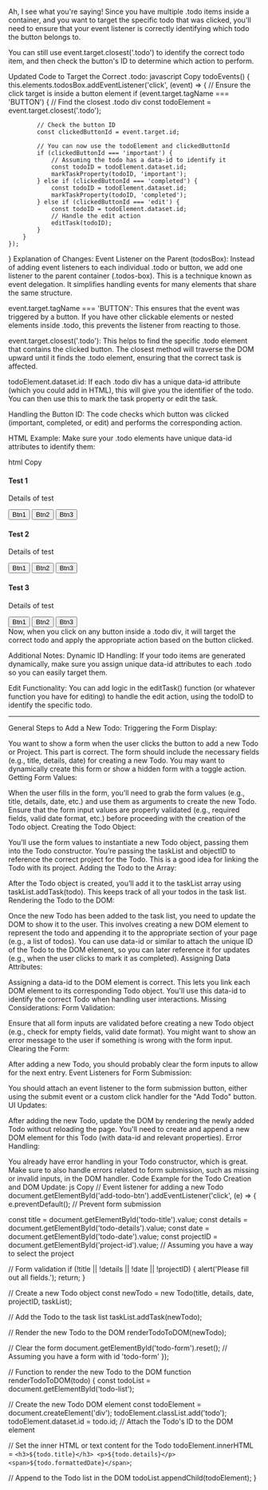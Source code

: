Ah, I see what you're saying! Since you have multiple .todo items inside a container, and you want to target the specific todo that was clicked, you'll need to ensure that your event listener is correctly identifying which todo the button belongs to.

You can still use event.target.closest('.todo') to identify the correct todo item, and then check the button's ID to determine which action to perform.

Updated Code to Target the Correct .todo:
javascript
Copy
todoEvents() {
    this.elements.todosBox.addEventListener('click', (event) => {
        // Ensure the click target is inside a button element
        if (event.target.tagName === 'BUTTON') {
            // Find the closest .todo div
            const todoElement = event.target.closest('.todo');
            
            // Check the button ID
            const clickedButtonId = event.target.id;
            
            // You can now use the todoElement and clickedButtonId
            if (clickedButtonId === 'important') {
                // Assuming the todo has a data-id to identify it
                const todoID = todoElement.dataset.id;
                markTaskProperty(todoID, 'important');
            } else if (clickedButtonId === 'completed') {
                const todoID = todoElement.dataset.id;
                markTaskProperty(todoID, 'completed');
            } else if (clickedButtonId === 'edit') {
                const todoID = todoElement.dataset.id;
                // Handle the edit action
                editTask(todoID);
            }
        }
    });
}
Explanation of Changes:
Event Listener on the Parent (todosBox): Instead of adding event listeners to each individual .todo or button, we add one listener to the parent container (.todos-box). This is a technique known as event delegation. It simplifies handling events for many elements that share the same structure.

event.target.tagName === 'BUTTON': This ensures that the event was triggered by a button. If you have other clickable elements or nested elements inside .todo, this prevents the listener from reacting to those.

event.target.closest('.todo'): This helps to find the specific .todo element that contains the clicked button. The closest method will traverse the DOM upward until it finds the .todo element, ensuring that the correct task is affected.

todoElement.dataset.id: If each .todo div has a unique data-id attribute (which you could add in HTML), this will give you the identifier of the todo. You can then use this to mark the task property or edit the task.

Handling the Button ID: The code checks which button was clicked (important, completed, or edit) and performs the corresponding action.

HTML Example:
Make sure your .todo elements have unique data-id attributes to identify them:

html
Copy
<div class="todos-box">
    <div class="todo" data-id="1">
        <h4>Test 1</h4>
        <p>Details of test</p>
        <div>
            <button id="important">Btn1</button>
            <button id="completed">Btn2</button>
            <button id="edit">Btn3</button>
        </div>
    </div>
    <div class="todo" data-id="2">
        <h4>Test 2</h4>
        <p>Details of test</p>
        <div>
            <button id="important">Btn1</button>
            <button id="completed">Btn2</button>
            <button id="edit">Btn3</button>
        </div>
    </div>
    <div class="todo" data-id="3">
        <h4>Test 3</h4>
        <p>Details of test</p>
        <div>
            <button id="important">Btn1</button>
            <button id="completed">Btn2</button>
            <button id="edit">Btn3</button>
        </div>
    </div>
</div>
Now, when you click on any button inside a .todo div, it will target the correct todo and apply the appropriate action based on the button clicked.

Additional Notes:
Dynamic ID Handling: If your todo items are generated dynamically, make sure you assign unique data-id attributes to each .todo so you can easily target them.

Edit Functionality: You can add logic in the editTask() function (or whatever function you have for editing) to handle the edit action, using the todoID to identify the specific todo.

**************************

General Steps to Add a New Todo:
Triggering the Form Display:

You want to show a form when the user clicks the button to add a new Todo or Project. This part is correct.
The form should include the necessary fields (e.g., title, details, date) for creating a new Todo. You may want to dynamically create this form or show a hidden form with a toggle action.
Getting Form Values:

When the user fills in the form, you’ll need to grab the form values (e.g., title, details, date, etc.) and use them as arguments to create the new Todo.
Ensure that the form input values are properly validated (e.g., required fields, valid date format, etc.) before proceeding with the creation of the Todo object.
Creating the Todo Object:

You’ll use the form values to instantiate a new Todo object, passing them into the Todo constructor.
You’re passing the taskList and objectID to reference the correct project for the Todo. This is a good idea for linking the Todo with its project.
Adding the Todo to the Array:

After the Todo object is created, you’ll add it to the taskList array using taskList.addTask(todo). This keeps track of all your todos in the task list.
Rendering the Todo to the DOM:

Once the new Todo has been added to the task list, you need to update the DOM to show it to the user. This involves creating a new DOM element to represent the todo and appending it to the appropriate section of your page (e.g., a list of todos).
You can use data-id or similar to attach the unique ID of the Todo to the DOM element, so you can later reference it for updates (e.g., when the user clicks to mark it as completed).
Assigning Data Attributes:

Assigning a data-id to the DOM element is correct. This lets you link each DOM element to its corresponding Todo object. You'll use this data-id to identify the correct Todo when handling user interactions.
Missing Considerations:
Form Validation:

Ensure that all form inputs are validated before creating a new Todo object (e.g., check for empty fields, valid date format).
You might want to show an error message to the user if something is wrong with the form input.
Clearing the Form:

After adding a new Todo, you should probably clear the form inputs to allow for the next entry.
Event Listeners for Form Submission:

You should attach an event listener to the form submission button, either using the submit event or a custom click handler for the "Add Todo" button.
UI Updates:

After adding the new Todo, update the DOM by rendering the newly added Todo without reloading the page. You'll need to create and append a new DOM element for this Todo (with data-id and relevant properties).
Error Handling:

You already have error handling in your Todo constructor, which is great. Make sure to also handle errors related to form submission, such as missing or invalid inputs, in the DOM handler.
Code Example for the Todo Creation and DOM Update:
js
Copy
// Event listener for adding a new Todo
document.getElementById('add-todo-btn').addEventListener('click', (e) => {
  e.preventDefault(); // Prevent form submission
  
  const title = document.getElementById('todo-title').value;
  const details = document.getElementById('todo-details').value;
  const date = document.getElementById('todo-date').value;
  const projectID = document.getElementById('project-id').value; // Assuming you have a way to select the project

  // Form validation
  if (!title || !details || !date || !projectID) {
    alert('Please fill out all fields.');
    return;
  }

  // Create a new Todo object
  const newTodo = new Todo(title, details, date, projectID, taskList);
  
  // Add the Todo to the task list
  taskList.addTask(newTodo);

  // Render the new Todo to the DOM
  renderTodoToDOM(newTodo);
  
  // Clear the form
  document.getElementById('todo-form').reset(); // Assuming you have a form with id 'todo-form'
});

// Function to render the new Todo to the DOM
function renderTodoToDOM(todo) {
  const todoList = document.getElementById('todo-list');
  
  // Create the new Todo DOM element
  const todoElement = document.createElement('div');
  todoElement.classList.add('todo');
  todoElement.dataset.id = todo.id; // Attach the Todo's ID to the DOM element
  
  // Set the inner HTML or text content for the Todo
  todoElement.innerHTML = `
    <h3>${todo.title}</h3>
    <p>${todo.details}</p>
    <span>${todo.formattedDate}</span>
  `;
  
  // Append to the Todo list in the DOM
  todoList.appendChild(todoElement);
}